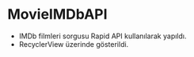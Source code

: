 # MovieIMDbAPI

- IMDb filmleri sorgusu Rapid API kullanılarak yapıldı.
- RecyclerView üzerinde gösterildi.
